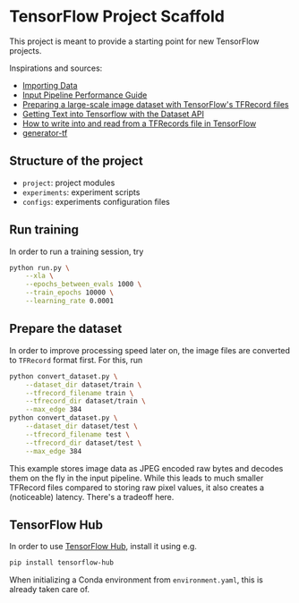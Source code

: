 # TensorFlow Project Scaffold

This project is meant to provide a starting point for new
TensorFlow projects.

Inspirations and sources:

- [Importing Data](https://www.tensorflow.org/programmers_guide/datasets)
- [Input Pipeline Performance Guide](https://www.tensorflow.org/versions/master/performance/datasets_performance    )
- [Preparing a large-scale image dataset with TensorFlow's TFRecord files](https://kwotsin.github.io/tech/2017/01/29/tfrecords.html)
- [Getting Text into Tensorflow with the Dataset API](https://medium.com/@TalPerry/getting-text-into-tensorflow-with-the-dataset-api-ffb832c8bec6)
- [How to write into and read from a TFRecords file in TensorFlow](http://www.machinelearninguru.com/deep_learning/tensorflow/basics/tfrecord/tfrecord.html)
- [generator-tf](https://github.com/jrabary/generator-tf/)

## Structure of the project

- `project`: project modules
- `experiments`: experiment scripts
- `configs`: experiments configuration files

## Run training

In order to run a training session, try

```bash
python run.py \
    --xla \
    --epochs_between_evals 1000 \
    --train_epochs 10000 \
    --learning_rate 0.0001 
```

## Prepare the dataset

In order to improve processing speed later on, the image files are
converted to `TFRecord` format first. For this, run

```bash
python convert_dataset.py \
    --dataset_dir dataset/train \
    --tfrecord_filename train \
    --tfrecord_dir dataset/train \
    --max_edge 384
python convert_dataset.py \
    --dataset_dir dataset/test \
    --tfrecord_filename test \
    --tfrecord_dir dataset/test \
    --max_edge 384
```

This example stores image data as JPEG encoded raw bytes and decodes
them on the fly in the input pipeline. While this leads to much smaller
TFRecord files compared to storing raw pixel values, it also creates
a (noticeable) latency. There's a tradeoff here.

## TensorFlow Hub

In order to use [TensorFlow Hub](https://github.com/tensorflow/hub), install it using e.g.

```bash
pip install tensorflow-hub
```

When initializing a Conda environment from `environment.yaml`, this is
already taken care of.

